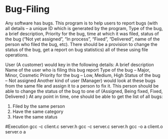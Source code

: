 # Bug-Filing
Any software has bugs. This program is to help users to report bugs (with all details – a unique ID which is
generated by the program, Type of the bug, a brief description, Priority for the bug,
time at which it was filed, status of the bug (“Not yet assigned”, “In process”, “Fixed”,
“Delivered”, name of the person who filed the bug, etc). There should be a provision
to change the status of the bug, get a report on bug statistics) all of these using file
operations.

User (A customer) would key in the following details:
A brief description
Name of the user who is filing this bug report
Type of the bug – Major, Minor, Cosmetic
Priority for the bug – Low, Medium, High
Status of the bug – Not assigned
Another kind of user (Manager) would look at these bugs from the same file and
assign it to a person to fix it. This person should be able to change the status of the
bug to one of (Assigned, Being fixed, Fixed, Delivered )
At any point in time, one should be able to get the list of all bugs:
1. Filed by the same person
2. Have the same category
3. Have the same status

#Execution
gcc -c client.c server.h
gcc -c server.c server.h
gcc -o a client.o server.o
a
